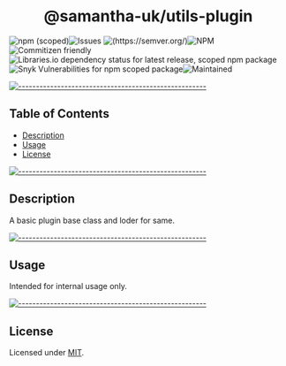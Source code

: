 <!-- ⚠️ This README has been generated from the file(s) "blueprint.md" ⚠️--><h1 align="center">@samantha-uk/utils-plugin</h1>
![npm (scoped)](https://img.shields.io/npm/v/@samantha-uk/utils-plugin)![Issues](https://img.shields.io/github/issues/samantha-uk/one) ![(https://semver.org/)](https://img.shields.io/badge/SemVer-2.0.0-brightgreen)![NPM](https://img.shields.io/npm/l/@samantha-uk/utils-plugin) ![Commitizen friendly](https://img.shields.io/badge/commitizen-friendly-brightgreen.svg)![Libraries.io dependency status for latest release, scoped npm package](https://img.shields.io/librariesio/release/npm/@samantha-uk/utils-plugin) ![Snyk Vulnerabilities for npm scoped package](https://img.shields.io/snyk/vulnerabilities/npm/@samantha-uk/utils-plugin)![Maintained](https://img.shields.io/maintenance/yes/2020)


[![-----------------------------------------------------](https://raw.githubusercontent.com/andreasbm/readme/master/assets/lines/grass.png)](#table-of-contents)

## Table of Contents

* [Description](#description)
* [Usage](#usage)
* [License](#license)


[![-----------------------------------------------------](https://raw.githubusercontent.com/andreasbm/readme/master/assets/lines/grass.png)](#description)

## Description
A basic plugin base class and loder for same.


[![-----------------------------------------------------](https://raw.githubusercontent.com/andreasbm/readme/master/assets/lines/grass.png)](#usage)

## Usage
Intended for internal usage only.


[![-----------------------------------------------------](https://raw.githubusercontent.com/andreasbm/readme/master/assets/lines/grass.png)](#license)

## License
	
Licensed under [MIT](https://opensource.org/licenses/MIT).